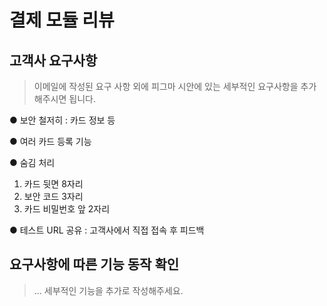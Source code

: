 # 결제 모듈 리뷰

## 고객사 요구사항
> 이메일에 작성된 요구 사항 외에 피그마 시안에 있는 세부적인 요구사항을 추가해주시면 됩니다.

●	보안 철저히 : 카드 정보 등

●	여러 카드 등록 기능

●	숨김 처리
  1. 카드 뒷면 8자리
  2. 보안 코드 3자리
  3. 카드 비밀번호 앞 2자리

●	테스트 URL 공유 : 고객사에서 직접 접속 후 피드백


## 요구사항에 따른 기능 동작 확인

> ... 세부적인 기능을 추가로 작성해주세요.
